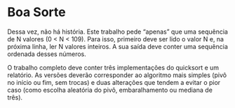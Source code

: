 # Boa Sorte

Dessa vez, não há história. Este trabalho pede “apenas” que uma sequência de N valores (0 < N < 109). Para isso, primeiro deve ser lido o valor N e, na próxima
linha, ler N valores inteiros. A sua saída deve conter uma sequência ordenada desses números.

O trabalho completo deve conter três implementações do quicksort e um relatório. As versões deverão corresponder ao algoritmo mais simples (pivô no início
ou fim, sem trocas) e duas alterações que tendem a evitar o pior caso (como escolha aleatória do pivô, embaralhamento ou mediana de três).
